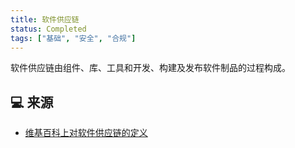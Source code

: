 ```yaml
---
title: 软件供应链
status: Completed
tags: ["基础", "安全", "合规"]
---
```


软件供应链由组件、库、工具和开发、构建及发布软件制品的过程构成。

## 💻 来源

* [维基百科上对软件供应链的定义](https://en.wikipedia.org/wiki/Software_supply_chain)
